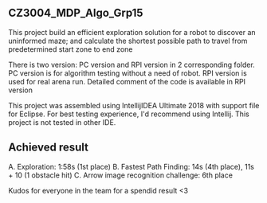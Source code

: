 CZ3004_MDP_Algo_Grp15
------------------

This project build an efficient exploration solution for a robot to discover an uninformed maze; and calculate the shortest possible path to travel from predetermined start zone to end zone 

There is two version: PC version and RPI version in 2 corresponding folder. PC version is for algorithm testing without a need of robot. RPI version is used for real arena run. Detailed comment of the code is available in RPI version

This project was assembled using IntellijIDEA Ultimate 2018 with support file for Eclipse. For best testing experience, I'd recommend using Intellij. This project is not tested in other IDE.

Achieved result
-------------------
A. Exploration: 1:58s (1st place)
B. Fastest Path Finding: 14s (4th place), 11s + 10 (1 obstacle hit)
C. Arrow image recognition challenge: 6th place

Kudos for everyone in the team for a spendid result <3
 
